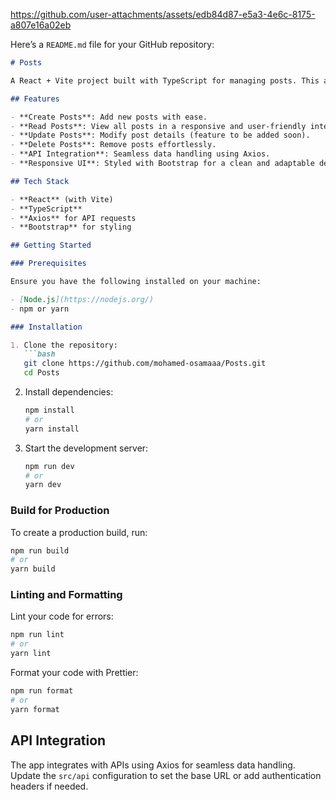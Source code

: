 

https://github.com/user-attachments/assets/edb84d87-e5a3-4e6c-8175-a807e16a02eb

Here’s a `README.md` file for your GitHub repository:  

```markdown
# Posts

A React + Vite project built with TypeScript for managing posts. This application demonstrates essential CRUD operations and API integration, making it perfect for learning modern web development.

## Features

- **Create Posts**: Add new posts with ease.
- **Read Posts**: View all posts in a responsive and user-friendly interface.
- **Update Posts**: Modify post details (feature to be added soon).
- **Delete Posts**: Remove posts effortlessly.
- **API Integration**: Seamless data handling using Axios.
- **Responsive UI**: Styled with Bootstrap for a clean and adaptable design.

## Tech Stack

- **React** (with Vite)
- **TypeScript**
- **Axios** for API requests
- **Bootstrap** for styling

## Getting Started

### Prerequisites

Ensure you have the following installed on your machine:

- [Node.js](https://nodejs.org/)
- npm or yarn

### Installation

1. Clone the repository:
   ```bash
   git clone https://github.com/mohamed-osamaaa/Posts.git
   cd Posts
   ```

2. Install dependencies:
   ```bash
   npm install
   # or
   yarn install
   ```

3. Start the development server:
   ```bash
   npm run dev
   # or
   yarn dev
   ```

### Build for Production

To create a production build, run:
```bash
npm run build
# or
yarn build
```

### Linting and Formatting

Lint your code for errors:
```bash
npm run lint
# or
yarn lint
```

Format your code with Prettier:
```bash
npm run format
# or
yarn format
```

## API Integration

The app integrates with APIs using Axios for seamless data handling. Update the `src/api` configuration to set the base URL or add authentication headers if needed.

